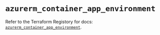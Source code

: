 # `azurerm_container_app_environment`

Refer to the Terraform Registory for docs: [`azurerm_container_app_environment`](https://www.terraform.io/docs/providers/azurerm/r/container_app_environment).
